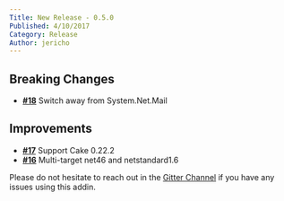 ```yaml
---
Title: New Release - 0.5.0
Published: 4/10/2017
Category: Release
Author: jericho
---
```


## Breaking Changes

- [__#18__](https://github.com/cake-contrib/Cake.SendGrid/issues/18) Switch away from System.Net.Mail

## Improvements

- [__#17__](https://github.com/cake-contrib/Cake.SendGrid/issues/17) Support Cake 0.22.2
- [__#16__](https://github.com/cake-contrib/Cake.SendGrid/issues/16) Multi-target net46 and netstandard1.6

Please do not hesitate to reach out in the [Gitter Channel](https://gitter.im/cake-contrib/Lobby) if you have any issues using this addin.